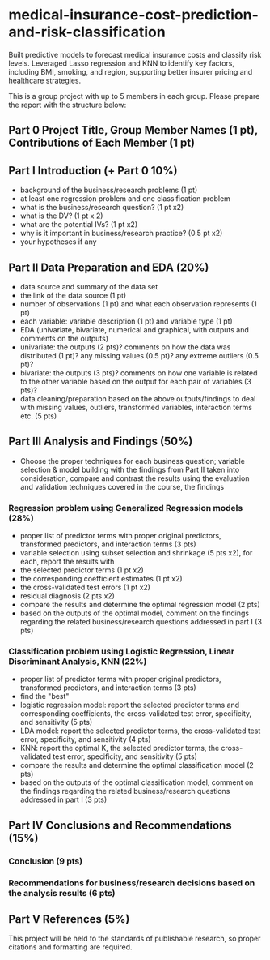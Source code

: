 # medical-insurance-cost-prediction-and-risk-classification
Built predictive models to forecast medical insurance costs and classify risk levels. Leveraged Lasso regression and KNN to identify key factors, including BMI, smoking, and region, supporting better insurer pricing and healthcare strategies.

This is a group project with up to 5 members in each group. Please prepare the report with the structure below:

## Part 0 Project Title, Group Member Names (1 pt), Contributions of Each Member (1 pt)
## Part I Introduction (+ Part 0 10%)
- background of the business/research problems (1 pt) <br/> 
- at least one regression problem and one classification problem <br/> 
- what is the business/research question? (1 pt x2) <br/> 
- what is the DV? (1 pt x 2) <br/> 
- what are the potential IVs? (1 pt x2) <br/> 
- why is it important in business/research practice? (0.5 pt x2) <br/> 
- your hypotheses if any
## Part II Data Preparation and EDA (20%)
- data source and summary of the data set <br/> 
- the link of the data source (1 pt) <br/> 
- number of observations (1 pt)  and what each observation represents (1 pt) <br/> 
- each variable: variable description (1 pt) and variable type (1 pt) <br/> 
- EDA (univariate, bivariate, numerical and graphical, with outputs and comments on the outputs) <br/> 
- univariate: the outputs (2 pts)? comments on how the data was distributed (1 pt)? any missing values (0.5 pt)? any extreme outliers (0.5 pt)? <br/> 
- bivariate: the outputs (3 pts)? comments on how one variable is related to the other variable based on the output for each pair of variables (3 pts)? <br/> 
- data cleaning/preparation based on the above outputs/findings to deal with missing values, outliers, transformed variables, interaction terms etc. (5 pts) <br/> 
## Part III Analysis and Findings (50%)
- Choose the proper techniques for each business question; variable selection & model building with the findings from Part II taken into consideration, compare and contrast the results using the evaluation and validation techniques covered in the course, the findings
### Regression problem using Generalized Regression models (28%)
- proper list of predictor terms with proper original predictors, transformed predictors, and interaction terms (3 pts) <br/> 
- variable selection using subset selection and shrinkage (5 pts x2), for each, report the results with <br/> 
- the selected predictor terms (1 pt x2) <br/> 
- the corresponding coefficient estimates (1 pt x2) <br/> 
- the cross-validated test errors (1 pt x2) <br/> 
- residual diagnosis (2 pts x2) <br/> 
- compare the results and determine the optimal regression model (2 pts) <br/> 
- based on the outputs of the optimal model, comment on the findings regarding the related business/research questions addressed in part I (3 pts) <br/> 
### Classification problem using Logistic Regression, Linear Discriminant Analysis, KNN (22%) <br/> 
- proper list of predictor terms with proper original predictors, transformed predictors, and interaction terms (3 pts) <br/> 
- find the "best" <br/> 
- logistic regression model: report the selected predictor terms and corresponding coefficients, the cross-validated test error, specificity, and sensitivity (5 pts) <br/> 
- LDA model: report the selected predictor terms, the cross-validated test error, specificity, and sensitivity (4 pts) <br/> 
- KNN: report the optimal K, the selected predictor terms, the cross-validated test error, specificity, and sensitivity (5 pts) <br/> 
- compare the results and determine the optimal classification model (2 pts) <br/> 
- based on the outputs of the optimal classification model, comment on the findings regarding the related business/research questions addressed in part I (3 pts) <br/> 
## Part IV Conclusions and Recommendations (15%)
### Conclusion (9 pts)
### Recommendations for business/research decisions based on the analysis results (6 pts)
## Part V References (5%)
This project will be held to the standards of publishable research, so proper citations and formatting are required.
